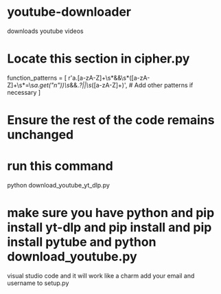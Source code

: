 # youtube-downloader
downloads youtube videos
# Locate this section in cipher.py
function_patterns = [
    r'a\.[a-zA-Z]+\s*&&\s*\([a-zA-Z]+\s*=\s*a\.get\("n"\)\)\s*&&.*?||\s*([a-zA-Z]+)',
    # Add other patterns if necessary
]

# Ensure the rest of the code remains unchanged
# run this command
python download_youtube_yt_dlp.py

# make sure you have python and pip install yt-dlp and pip install and pip install pytube and python download_youtube.py
visual studio code and it will work like a charm add your email and username to setup.py

